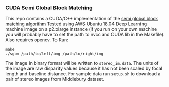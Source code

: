 ### CUDA Semi Global Block Matching
This repo contains a CUDA/C++ implementation of the [semi global block matching algorithm](http://openrs.whu.edu.cn/photogrammetry/2015/SGM%202008%20PAMI%20-%20Stereo%20Processing%20by%20Semiglobal%20Matching%20and%20Mutual%20Informtion.pdf)
Tested using AWS Ubuntu 18.04 Deep Learning machine image on a p2.xlarge instance (if you run on your own machine you will probably have to set the path to nvcc and CUDA lib in the Makefile). Also requires opencv. To Run:
```
make
./sgbm /path/to/left/img /path/to/right/img
``` 
The image in binary format will be written to `stereo_im.data`. The units of the image are raw disparity values because it has not been scaled by focal length and baseline distance. For sample data run `setup.sh` to download a pair of stereo images from Middlebury dataset.